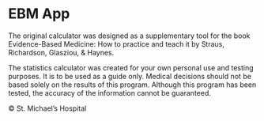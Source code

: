 # EBM App

The original calculator was designed as a supplementary tool for the book Evidence-Based Medicine: How to practice and teach it by Straus, Richardson, Glasziou, & Haynes.

The statistics calculator was created for your own personal use and testing purposes. It is to be used as a guide only. Medical decisions should not be based solely on the results of this program. Although this program has been tested, the accuracy of the information cannot be guaranteed.

© St. Michael’s Hospital